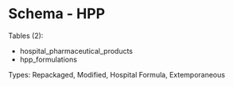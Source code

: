 # Schema - HPP

Tables (2):
- hospital_pharmaceutical_products
- hpp_formulations

Types: Repackaged, Modified, Hospital Formula, Extemporaneous
